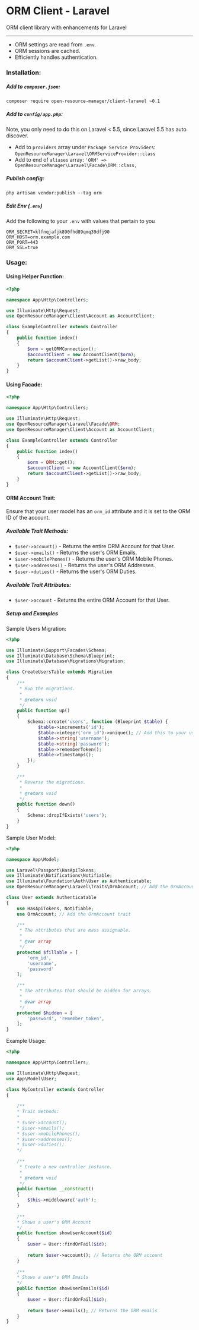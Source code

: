 # ORM Client - Laravel

ORM client library with enhancements for Laravel

---

* ORM settings are read from `.env`.
* ORM sessions are cached.
* Efficiently handles authentication. 


### Installation:

##### Add to `composer.json`:

```shell
composer require open-resource-manager/client-laravel ~0.1
```

##### Add to `config/app.php`:

Note, you only need to do this on Laravel < 5.5, since Laravel 5.5 has auto discover.

* Add to `providers` array under `Package Service Providers`: `OpenResourceManager\Laravel\ORMServiceProvider::class`
* Add to end of `aliases` array: `'ORM' => OpenResourceManager\Laravel\Facade\ORM::class,`
 
##### Publish config:

```shell
php artisan vendor:publish --tag orm
```

##### Edit Env (`.env`)

Add the following to your `.env` with values that pertain to you

```
ORM_SECRET=klfnqjafjk890fhd89qmq39dfj90
ORM_HOST=orm.example.com
ORM_PORT=443
ORM_SSL=true
```

### Usage:

#### Using Helper Function:

```php
<?php

namespace App\Http\Controllers;

use Illuminate\Http\Request;
use OpenResourceManager\Client\Account as AccountClient;

class ExampleController extends Controller
{
    public function index()
    {
        $orm = getORMConnection();
        $accountClient = new AccountClient($orm);
        return $accountClient->getList()->raw_body;
    }
}
```

#### Using Facade:

```php
<?php

namespace App\Http\Controllers;

use Illuminate\Http\Request;
use OpenResourceManager\Laravel\Facade\ORM;
use OpenResourceManager\Client\Account as AccountClient;

class ExampleController extends Controller
{
    public function index()
    {
        $orm = ORM::get();
        $accountClient = new AccountClient($orm);
        return $accountClient->getList()->raw_body;
    }
}
```

#### ORM Account Trait:

Ensure that your user model has an `orm_id` attribute and it is set to the ORM ID of the account.

##### Available Trait Methods:

* `$user->account()` - Returns the entire ORM Account for that User.
* `$user->emails()` - Returns the user's ORM Emails.
* `$user->mobilePhones()` - Returns the user's ORM Mobile Phones.
* `$user->addresses()` - Returns the user's ORM Addresses.
* `$user->duties()` - Returns the user's ORM Duties.

##### Available Trait Attributes:
* `$user->account` - Returns the entire ORM Account for that User.

##### Setup and Examples

Sample Users Migration:

```php
<?php

use Illuminate\Support\Facades\Schema;
use Illuminate\Database\Schema\Blueprint;
use Illuminate\Database\Migrations\Migration;

class CreateUsersTable extends Migration
{
    /**
     * Run the migrations.
     *
     * @return void
     */
    public function up()
    {
        Schema::create('users', function (Blueprint $table) {
            $table->increments('id');
            $table->integer('orm_id')->unique(); // Add this to your user's model and fill it with the related ORM Account ID.
            $table->string('username');
            $table->string('password');
            $table->rememberToken();
            $table->timestamps();
        });
    }

    /**
     * Reverse the migrations.
     *
     * @return void
     */
    public function down()
    {
        Schema::dropIfExists('users');
    }
}
```

Sample User Model:

```php
<?php

namespace App\Model;

use Laravel\Passport\HasApiTokens;
use Illuminate\Notifications\Notifiable;
use Illuminate\Foundation\Auth\User as Authenticatable;
use OpenResourceManager\Laravel\Traits\OrmAccount; // Add the OrmAccount trait

class User extends Authenticatable
{
    use HasApiTokens, Notifiable; 
    use OrmAccount; // Add the OrmAccount trait

    /**
     * The attributes that are mass assignable.
     *
     * @var array
     */
    protected $fillable = [
        'orm_id',
        'username',
        'password'
    ];

    /**
     * The attributes that should be hidden for arrays.
     *
     * @var array
     */
    protected $hidden = [
        'password', 'remember_token',
    ];
}
```

Example Usage:

```php
<?php

namespace App\Http\Controllers;

use Illuminate\Http\Request;
use App\Model\User;

class MyController extends Controller
{
    
    /**
    * Trait methods:
    * 
    * $user->account();
    * $user->emails();
    * $user->mobilePhones();
    * $user->addresses();
    * $user->duties(); 
    */
    
    /**
     * Create a new controller instance.
     *
     * @return void
     */
    public function __construct()
    {
        $this->middleware('auth');
    }
    
    /**
    * Shows a user's ORM Account
    */
    public function showUserAccount($id) 
    {
        $user = User::findOrFail($id);
        
        return $user->account(); // Returns the ORM account
    }
    
    /**
    * Shows a user's ORM Emails
    */
    public function showUserEmails($id) 
    {
        $user = User::findOrFail($id);
        
        return $user->emails(); // Returns the ORM emails
    }
}
```
